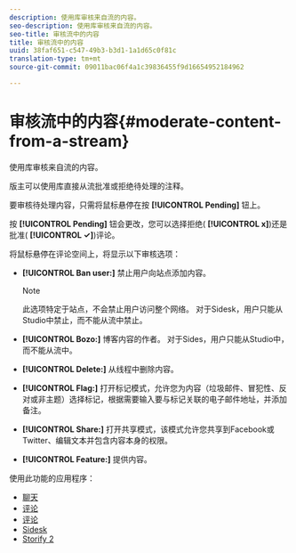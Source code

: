```yaml
---
description: 使用库审核来自流的内容。
seo-description: 使用库审核来自流的内容。
seo-title: 审核流中的内容
title: 审核流中的内容
uuid: 38faf651-c547-49b3-b3d1-1a1d65c0f81c
translation-type: tm+mt
source-git-commit: 09011bac06f4a1c39836455f9d16654952184962

---
```



# 审核流中的内容{#moderate-content-from-a-stream}

使用库审核来自流的内容。

版主可以使用库直接从流批准或拒绝待处理的注释。

要审核待处理内容，只需将鼠标悬停在按 **[!UICONTROL Pending]** 钮上。

按 **[!UICONTROL Pending]** 钮会更改，您可以选择拒绝( **[!UICONTROL x]**)还是批准( **[!UICONTROL ✓]**)评论。

将鼠标悬停在评论空间上，将显示以下审核选项：

* **[!UICONTROL Ban user:]** 禁止用户向站点添加内容。

   >[!NOTE]
   >
   >此选项特定于站点，不会禁止用户访问整个网络。 对于Sidesk，用户只能从Studio中禁止，而不能从流中禁止。

* **[!UICONTROL Bozo:]** 博客内容的作者。 对于Sides，用户只能从Studio中，而不能从流中。
* **[!UICONTROL Delete:]** 从线程中删除内容。
* **[!UICONTROL Flag:]** 打开标记模式，允许您为内容（垃圾邮件、冒犯性、反对或非主题）选择标记，根据需要输入要与标记关联的电子邮件地址，并添加备注。
* **[!UICONTROL Share:]** 打开共享模式，该模式允许您共享到Facebook或Twitter、编辑文本并包含内容本身的权限。
* **[!UICONTROL Feature:]** 提供内容。



使用此功能的应用程序：

* [聊天](/help/using/c-about-apps/c-chat-app/c-chat-app.md#c_chat_app)
* [评论](/help/using/c-about-apps/c-comments/c-comments.md)
* [评论](/help/using/c-about-apps/c-reviews-app/c-reviews-app.md#c_reviews_app)
* [Sidesk](/help/using/c-about-apps/c-sidenotes-app/c-sidenotes-app.md#c_sidenotes_app)
* [Storify 2](/help/using/c-about-apps/c-storify2/c-storify2.md#c_storify2)

